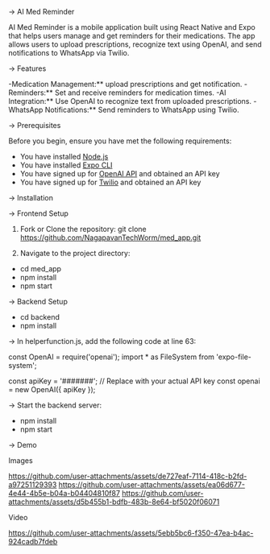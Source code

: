 -> AI Med Reminder

AI Med Reminder is a mobile application built using React Native and Expo that helps users manage and get reminders for their medications. 
The app allows users to upload prescriptions, recognize text using OpenAI, and send notifications to WhatsApp via Twilio.

-> Features

-Medication Management:** upload prescriptions and get notification.
-Reminders:** Set and receive reminders for medication times.
-AI Integration:** Use OpenAI to recognize text from uploaded prescriptions.
-WhatsApp Notifications:** Send reminders to WhatsApp using Twilio.

-> Prerequisites

Before you begin, ensure you have met the following requirements:

- You have installed [Node.js](https://nodejs.org/en/download/)
- You have installed [Expo CLI](https://docs.expo.dev/get-started/installation/)
- You have signed up for [OpenAI API](https://beta.openai.com/signup/) and obtained an API key
- You have signed up for [Twilio](https://www.twilio.com/try-twilio) and obtained an API key




-> Installation

-> Frontend Setup

1. Fork or Clone the repository:
   git clone https://github.com/NagapavanTechWorm/med_app.git

2. Navigate to the project directory:
- cd med_app
- npm install
- npm start



-> Backend Setup
- cd backend
- npm install




-> In helperfunction.js, add the following code at line 63:

const OpenAI = require('openai');
import * as FileSystem from 'expo-file-system';

const apiKey = '#######'; // Replace with your actual API key
const openai = new OpenAI({ apiKey });



-> Start the backend server:
- npm install
- npm start


-> Demo

 Images

https://github.com/user-attachments/assets/de727eaf-7114-418c-b2fd-a97251129393
https://github.com/user-attachments/assets/ea06d677-4e44-4b5e-b04a-b04404810f87
https://github.com/user-attachments/assets/d5b455b1-bdfb-483b-8e64-bf5020f06071

Video

https://github.com/user-attachments/assets/5ebb5bc6-f350-47ea-b4ac-924cadb7fdeb


